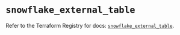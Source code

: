 # `snowflake_external_table`

Refer to the Terraform Registry for docs: [`snowflake_external_table`](https://registry.terraform.io/providers/snowflake-labs/snowflake/1.0.4/docs/resources/external_table).
